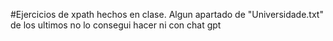 #Ejercicios de xpath hechos en clase.
Algun apartado de "Universidade.txt" de los ultimos no lo consegui hacer ni con chat gpt
